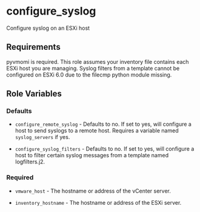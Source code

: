 configure_syslog
=========

Configure syslog on an ESXi host

Requirements
------------

pyvmomi is required. This role assumes your inventory file contains each ESXi host you are managing.
Syslog filters from a template cannot be configured on ESXi 6.0 due to the filecmp python module missing.

Role Variables
--------------

### Defaults

- `configure_remote_syslog` - Defaults to no.  If set to yes, will configure a host to send syslogs to a remote host.  Requires a variable named `syslog_servers` if yes.

- `configure_syslog_filters` - Defaults to no.  If set to yes, will configure a host to filter certain syslog messages from a template named logfilters.j2.

### Required

- `vmware_host` - The hostname or address of the vCenter server.

- `inventory_hostname` - The hostname or address of the ESXi server.
